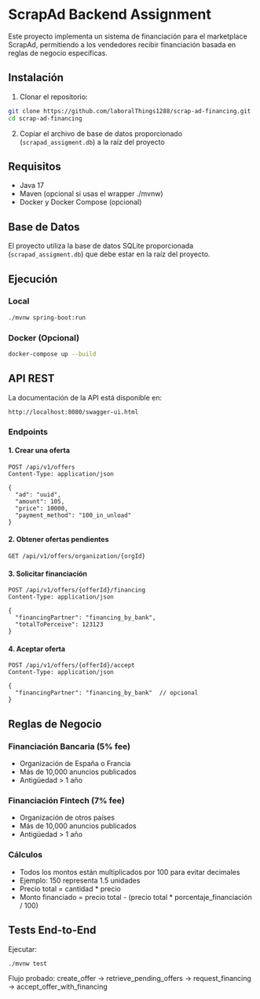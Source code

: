 # ScrapAd Backend Assignment

Este proyecto implementa un sistema de financiación para el marketplace ScrapAd, permitiendo a los vendedores recibir financiación basada en reglas de negocio específicas.

## Instalación

1. Clonar el repositorio:
```bash
git clone https://github.com/laboralThings1288/scrap-ad-financing.git
cd scrap-ad-financing
```

2. Copiar el archivo de base de datos proporcionado (`scrapad_assigment.db`) a la raíz del proyecto

## Requisitos

- Java 17
- Maven (opcional si usas el wrapper ./mvnw)
- Docker y Docker Compose (opcional)

## Base de Datos
El proyecto utiliza la base de datos SQLite proporcionada (`scrapad_assigment.db`) que debe estar en la raíz del proyecto.

## Ejecución

### Local
```bash
./mvnw spring-boot:run
```

### Docker (Opcional)
```bash
docker-compose up --build
```

## API REST

La documentación de la API está disponible en:
```
http://localhost:8080/swagger-ui.html
```

### Endpoints

#### 1. Crear una oferta
```http
POST /api/v1/offers
Content-Type: application/json

{
  "ad": "uuid",
  "amount": 105,
  "price": 10000,
  "payment_method": "100_in_unload"
}
```

#### 2. Obtener ofertas pendientes
```http
GET /api/v1/offers/organization/{orgId}
```

#### 3. Solicitar financiación
```http
POST /api/v1/offers/{offerId}/financing
Content-Type: application/json

{
  "financingPartner": "financing_by_bank",
  "totalToPerceive": 123123
}
```

#### 4. Aceptar oferta
```http
POST /api/v1/offers/{offerId}/accept
Content-Type: application/json

{
  "financingPartner": "financing_by_bank"  // opcional
}
```

## Reglas de Negocio

### Financiación Bancaria (5% fee)
- Organización de España o Francia
- Más de 10,000 anuncios publicados
- Antigüedad > 1 año

### Financiación Fintech (7% fee)
- Organización de otros países
- Más de 10,000 anuncios publicados
- Antigüedad > 1 año

### Cálculos
- Todos los montos están multiplicados por 100 para evitar decimales
- Ejemplo: 150 representa 1.5 unidades
- Precio total = cantidad * precio
- Monto financiado = precio total - (precio total * porcentaje_financiación / 100)

## Tests End-to-End
Ejecutar:
```bash
./mvnw test
```
Flujo probado: create_offer -> retrieve_pending_offers -> request_financing -> accept_offer_with_financing 